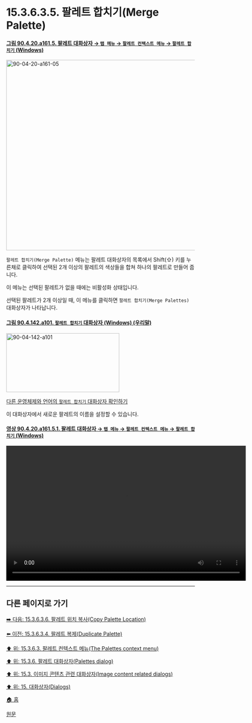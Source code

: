 # 15.3.6.3.5. 팔레트 합치기(Merge Palette)

<a id="90-04-20-a161-05"></a>

#### [그림 90.4.20.a161.5. 팔레트 대화상자 → `탭 메뉴` → `팔레트 컨텍스트 메뉴` → `팔레트 합치기` (Windows)](./90-04-0020-palette.md#90-04-20-a161-05)
<img width="870" height="508" alt="90-04-20-a161-05" src="https://github.com/user-attachments/assets/13463e86-6c2e-461b-a97d-a4b2db9e0755" />

`팔레트 합치기(Merge Palette)` 메뉴는 팔레트 대화상자의 목록에서 Shift(⇧) 키를 누른채로 클릭하여 선택된 2개 이상의 팔레트의 색상들을 합쳐 하나의 팔레트로 만들어 줍니다.

이 메뉴는 선택된 팔레트가 없을 때에는 비활성화 상태입니다.

선택된 팔레트가 2개 이상일 때, 이 메뉴를 클릭하면 `팔레트 합치기(Merge Palettes)` 대화상자가 나타납니다.

<a id="90-04-142-a101"></a>

#### [그림 90.4.142.a101. `팔레트 합치기` 대화상자 (Windows) (우리말)](./90-04-0142-merge_palettes.md#90-04-142-a101)
<img width="302" height="157" alt="90-04-142-a101" src="https://github.com/user-attachments/assets/793c7d83-f01b-44ab-af89-c40b48c26b23" />

[다른 운영체제와 언어의 `팔레트 합치기` 대화상자 확인하기](./90-04-0142-merge_palettes.md#90-04-142-a102)

이 대화상자에서 새로운 팔레트의 이름을 설정할 수 있습니다.

<a id="90-04-20-a161-05-01"></a>

#### [영상 90.4.20.a161.5.1. 팔레트 대화상자 → `탭 메뉴` → `팔레트 컨텍스트 메뉴` → `팔레트 합치기` (Windows)](./90-04-0020-palette.md#90-04-20-a161-05-01)
<video controls="controls" width="640" height="360" src="https://github.com/user-attachments/assets/f47c73f4-bccd-4f52-9bbd-d462700866ad"></video>

<a comment="TODO 원문에서는 해당 기능이 아직 구현되지 않았다고 나와있습니다. 하지만 실제로는 동작합니다."></a>

***

## 다른 페이지로 가기

[➡️ 다음: 15.3.6.3.6. 팔레트 위치 복사(Copy Palette Location)](./15-03-06-03-06-copy_palette_location.md)

[⬅️ 이전: 15.3.6.3.4. 팔레트 복제(Duplicate Palette)](./15-03-06-03-04-duplicate_palette.md)

[⬆️ 위: 15.3.6.3. 팔레트 컨텍스트 메뉴(The Palettes context menu)](./15-03-06-03-00-the_palettes_context_menu.md)

[⬆️ 위: 15.3.6. 팔레트 대화상자(Palettes dialog)](./15-03-06-00-palettes-dialog.md)

[⬆️ 위: 15.3. 이미지 콘텐츠 관련 대화상자(Image content related dialogs)](./15-03-00-image-content-related-dialogs.md)

[⬆️ 위: 15. 대화상자(Dialogs)](./15-00-dialogs.md)

[🏠 홈](./00-home.md)

[원문](https://docs.gimp.org/2.10/ko/gimp-palette-dialog.html#gimp-concepts-palettes-menu)